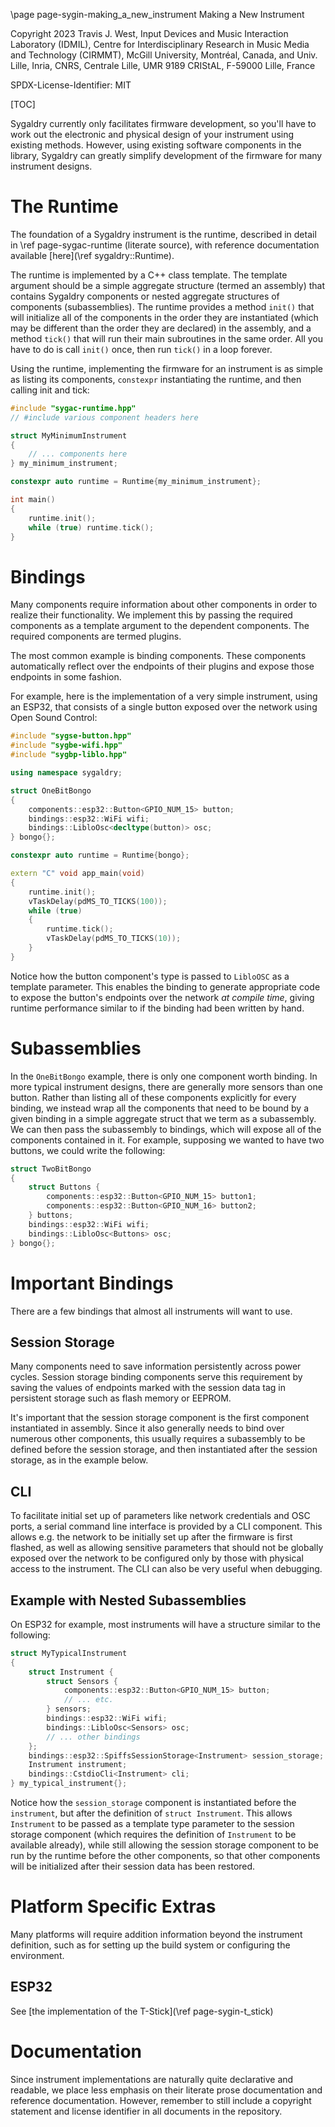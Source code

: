 \page page-sygin-making_a_new_instrument Making a New Instrument

Copyright 2023 Travis J. West, Input Devices and Music Interaction Laboratory
(IDMIL), Centre for Interdisciplinary Research in Music Media and Technology
(CIRMMT), McGill University, Montréal, Canada, and Univ. Lille, Inria, CNRS,
Centrale Lille, UMR 9189 CRIStAL, F-59000 Lille, France

SPDX-License-Identifier: MIT

[TOC]

Sygaldry currently only facilitates firmware development, so you'll have to
work out the electronic and physical design of your instrument using existing
methods. However, using existing software components in the library, Sygaldry
can greatly simplify development of the firmware for many instrument designs.

# The Runtime

The foundation of a Sygaldry instrument is the runtime, described in detail in
\ref page-sygac-runtime (literate source), with reference documentation
available [here](\ref sygaldry::Runtime).

The runtime is implemented by a C++ class template. The template argument
should be a simple aggregate structure (termed an assembly) that contains
Sygaldry components or nested aggregate structures of components
(subassemblies). The runtime provides a method `init()` that will initialize
all of the components in the order they are instantiated (which may be
different than the order they are declared) in the assembly, and a method
`tick()` that will run their main subroutines in the same order. All you have
to do is call `init()` once, then run `tick()` in a loop forever.

Using the runtime, implementing the firmware for an instrument is as simple as
listing its components, `constexpr` instantiating the runtime, and then calling
init and tick:

```cpp
#include "sygac-runtime.hpp"
// #include various component headers here

struct MyMinimumInstrument
{
    // ... components here
} my_minimum_instrument;

constexpr auto runtime = Runtime{my_minimum_instrument};

int main()
{
    runtime.init();
    while (true) runtime.tick();
}
```

# Bindings

Many components require information about other components in order to realize
their functionality. We implement this by passing the required components as
a template argument to the dependent components. The required components are
termed plugins.

The most common example is binding components. These components automatically
reflect over the endpoints of their plugins and expose those endpoints in some
fashion.

For example, here is the implementation of a very simple instrument, using an
ESP32, that consists of a single button exposed over the network using Open
Sound Control:

```cpp
#include "sygse-button.hpp"
#include "sygbe-wifi.hpp"
#include "sygbp-liblo.hpp"

using namespace sygaldry;

struct OneBitBongo
{
    components::esp32::Button<GPIO_NUM_15> button;
    bindings::esp32::WiFi wifi;
    bindings::LibloOsc<decltype(button)> osc;
} bongo{};

constexpr auto runtime = Runtime{bongo};

extern "C" void app_main(void)
{
    runtime.init();
    vTaskDelay(pdMS_TO_TICKS(100));
    while (true)
    {
        runtime.tick();
        vTaskDelay(pdMS_TO_TICKS(10));
    }
}
```

Notice how the button component's type is passed to `LibloOSC` as a template
parameter. This enables the binding to generate appropriate code to expose the
button's endpoints over the network *at compile time*, giving runtime
performance similar to if the binding had been written by hand.

# Subassemblies

In the `OneBitBongo` example, there is only one component worth binding. In
more typical instrument designs, there are generally more sensors than one
button. Rather than listing all of these components explicitly for every
binding, we instead wrap all the components that need to be bound by a given
binding in a simple aggregate struct that we term as a subassembly. We can then
pass the subassembly to bindings, which will expose all of the components
contained in it. For example, supposing we wanted to have two buttons, we could
write the following:

```cpp
struct TwoBitBongo
{
    struct Buttons {
        components::esp32::Button<GPIO_NUM_15> button1;
        components::esp32::Button<GPIO_NUM_16> button2;
    } buttons;
    bindings::esp32::WiFi wifi;
    bindings::LibloOsc<Buttons> osc;
} bongo{};
```

# Important Bindings

There are a few bindings that almost all instruments will want to use.

## Session Storage

Many components need to save information persistently across power cycles.
Session storage binding components serve this requirement by saving the values
of endpoints marked with the session data tag in persistent storage such as
flash memory or EEPROM.

It's important that the session storage component is the first component
instantiated in assembly. Since it also generally needs to bind over numerous
other components, this usually requires a subassembly to be defined before the
session storage, and then instantiated after the session storage, as in the
example below.

## CLI

To facilitate initial set up of parameters like network credentials and OSC
ports, a serial command line interface is provided by a CLI component. This
allows e.g. the network to be initially set up after the firmware is first
flashed, as well as allowing sensitive parameters that should not be globally
exposed over the network to be configured only by those with physical access to
the instrument. The CLI can also be very useful when debugging.

## Example with Nested Subassemblies

On ESP32 for example, most instruments will have a structure similar to the
following:

```cpp
struct MyTypicalInstrument
{
    struct Instrument {
        struct Sensors {
            components::esp32::Button<GPIO_NUM_15> button;
            // ... etc.
        } sensors;
        bindings::esp32::WiFi wifi;
        bindings::LibloOsc<Sensors> osc;
        // ... other bindings
    };
    bindings::esp32::SpiffsSessionStorage<Instrument> session_storage;
    Instrument instrument;
    bindings::CstdioCli<Instrument> cli;
} my_typical_instrument{};
```

Notice how the `session_storage` component is instantiated before the
`instrument`, but after the definition of `struct Instrument`. This allows
`Instrument` to be passed as a template type parameter to the session storage
component (which requires the definition of `Instrument` to be available
already), while still allowing the session storage component to be run by the
runtime before the other components, so that other components will be
initialized after their session data has been restored.

# Platform Specific Extras

Many platforms will require addition information beyond the instrument definition,
such as for setting up the build system or configuring the environment.

## ESP32

See [the implementation of the T-Stick](\ref page-sygin-t_stick)

# Documentation

Since instrument implementations are naturally quite declarative and readable,
we place less emphasis on their literate prose documentation and reference
documentation. However, remember to still include a copyright statement
and license identifier in all documents in the repository.
